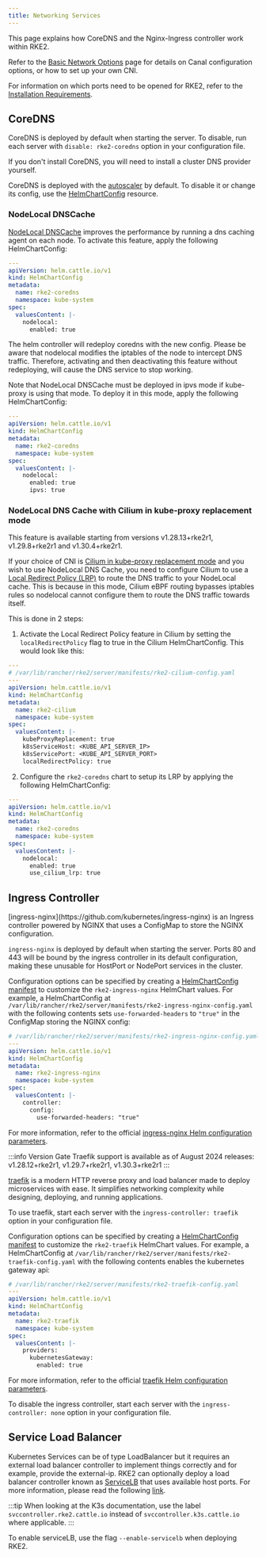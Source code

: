 ```yaml
---
title: Networking Services
---
```


This page explains how CoreDNS and the Nginx-Ingress controller work within RKE2.

Refer to the [Basic Network Options](basic_network_options.md) page for details on Canal configuration options, or how to set up your own CNI.

For information on which ports need to be opened for RKE2, refer to the [Installation Requirements](../install/requirements.md).

## CoreDNS

CoreDNS is deployed by default when starting the server. To disable, run each server with `disable: rke2-coredns` option in your configuration file.

If you don't install CoreDNS, you will need to install a cluster DNS provider yourself.

CoreDNS is deployed with the [autoscaler](https://github.com/kubernetes-incubator/cluster-proportional-autoscaler) by default. To disable it or change its config, use the [HelmChartConfig](../add-ons/helm.md#customizing-packaged-components-with-helmchartconfig) resource.

### NodeLocal DNSCache

[NodeLocal DNSCache](https://kubernetes.io/docs/tasks/administer-cluster/nodelocaldns/) improves the performance by running a dns caching agent on each node. To activate this feature, apply the following HelmChartConfig:

```yaml
---
apiVersion: helm.cattle.io/v1
kind: HelmChartConfig
metadata:
  name: rke2-coredns
  namespace: kube-system
spec:
  valuesContent: |-
    nodelocal:
      enabled: true
```
The helm controller will redeploy coredns with the new config. Please be aware that nodelocal modifies the iptables of the node to intercept DNS traffic. Therefore, activating and then deactivating this feature without redeploying, will cause the DNS service to stop working.

Note that NodeLocal DNSCache must be deployed in ipvs mode if kube-proxy is using that mode. To deploy it in this mode, apply the following HelmChartConfig:

```yaml
---
apiVersion: helm.cattle.io/v1
kind: HelmChartConfig
metadata:
  name: rke2-coredns
  namespace: kube-system
spec:
  valuesContent: |-
    nodelocal:
      enabled: true
      ipvs: true
```

### NodeLocal DNS Cache with Cilium in kube-proxy replacement mode
This feature is available starting from versions v1.28.13+rke2r1, v1.29.8+rke2r1 and v1.30.4+rke2r1.

If your choice of CNI is [Cilium in kube-proxy replacement mode](https://docs.rke2.io/networking/basic_network_options#install-a-cni-plugin) and you wish to use NodeLocal DNS Cache, you need to configure Cilium to use a [Local Redirect Policy (LRP)](https://docs.cilium.io/en/v1.15/network/kubernetes/local-redirect-policy/#node-local-dns-cache) to route the DNS traffic to your NodeLocal cache. This is because in this mode, Cilium eBPF routing bypasses iptables rules so nodelocal cannot configure them to route the DNS traffic towards itself.

This is done in 2 steps:
1. Activate the Local Redirect Policy feature in Cilium by setting the `localRedirectPolicy` flag to true in the Cilium HelmChartConfig.
  This would look like this:
  ```yaml
  ---
  # /var/lib/rancher/rke2/server/manifests/rke2-cilium-config.yaml
  ---
  apiVersion: helm.cattle.io/v1
  kind: HelmChartConfig
  metadata:
    name: rke2-cilium
    namespace: kube-system
  spec:
    valuesContent: |-
      kubeProxyReplacement: true
      k8sServiceHost: <KUBE_API_SERVER_IP>
      k8sServicePort: <KUBE_API_SERVER_PORT>
      localRedirectPolicy: true

  ```
2. Configure the `rke2-coredns` chart to setup its LRP by applying the following HelmChartConfig:
  ```yaml
  ---
  apiVersion: helm.cattle.io/v1
  kind: HelmChartConfig
  metadata:
    name: rke2-coredns
    namespace: kube-system
  spec:
    valuesContent: |-
      nodelocal:
        enabled: true
        use_cilium_lrp: true
  ```


## Ingress Controller

<Tabs>
<TabItem value="ingress-nginx">
[ingress-nginx](https://github.com/kubernetes/ingress-nginx) is an Ingress controller powered by NGINX that uses a ConfigMap to store the NGINX configuration.

`ingress-nginx` is deployed by default when starting the server. Ports 80 and 443 will be bound by the ingress controller in its default configuration, making these unusable for HostPort or NodePort services in the cluster.

Configuration options can be specified by creating a [HelmChartConfig manifest](../add-ons/helm.md#customizing-packaged-components-with-helmchartconfig) to customize the `rke2-ingress-nginx` HelmChart values. For example, a HelmChartConfig at `/var/lib/rancher/rke2/server/manifests/rke2-ingress-nginx-config.yaml` with the following contents sets `use-forwarded-headers` to `"true"` in the ConfigMap storing the NGINX config:
```yaml
# /var/lib/rancher/rke2/server/manifests/rke2-ingress-nginx-config.yaml
---
apiVersion: helm.cattle.io/v1
kind: HelmChartConfig
metadata:
  name: rke2-ingress-nginx
  namespace: kube-system
spec:
  valuesContent: |-
    controller:
      config:
        use-forwarded-headers: "true"
```
For more information, refer to the official [ingress-nginx Helm configuration parameters](https://github.com/kubernetes/ingress-nginx/tree/main/charts/ingress-nginx#configuration).

</TabItem>
<TabItem value="traefik">

:::info Version Gate
Traefik support is available as of August 2024 releases: v1.28.12+rke2r1, v1.29.7+rke2r1, v1.30.3+rke2r1
:::

[traefik](https://doc.traefik.io/traefik/) is a modern HTTP reverse proxy and load balancer made to deploy microservices with ease. It simplifies networking complexity while designing, deploying, and running applications.

To use traefik, start each server with the `ingress-controller: traefik` option in your configuration file.

Configuration options can be specified by creating a [HelmChartConfig manifest](../add-ons/helm.md#customizing-packaged-components-with-helmchartconfig) to customize the `rke2-traefik` HelmChart values. For example, a HelmChartConfig at `/var/lib/rancher/rke2/server/manifests/rke2-traefik-config.yaml` with the following contents enables the kubernetes gateway api:

```yaml
# /var/lib/rancher/rke2/server/manifests/rke2-traefik-config.yaml
---
apiVersion: helm.cattle.io/v1
kind: HelmChartConfig
metadata:
  name: rke2-traefik
  namespace: kube-system
spec:
  valuesContent: |-
    providers:
      kubernetesGateway:
        enabled: true
```
For more information, refer to the official [traefik Helm configuration parameters](https://github.com/traefik/traefik-helm-chart/blob/master/traefik/VALUES.md).

</TabItem>
</Tabs>

To disable the ingress controller, start each server with the `ingress-controller: none` option in your configuration file.

## Service Load Balancer

Kubernetes Services can be of type LoadBalancer but it requires an external load balancer controller to implement things correctly and for example, provide the external-ip. RKE2 can optionally deploy a load balancer controller known as [ServiceLB](https://github.com/k3s-io/klipper-lb) that uses available host ports. For more information, please read the following [link](https://docs.k3s.io/networking/networking-services#service-load-balancer).

:::tip
When looking at the K3s documentation, use the label `svccontroller.rke2.cattle.io` instead of `svccontroller.k3s.cattle.io` where applicable.
:::

To enable serviceLB, use the flag `--enable-servicelb` when deploying RKE2.
